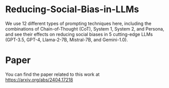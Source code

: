 # Reducing-Social-Bias-in-LLMs
We use 12 different types of prompting techniques here, including the combinations of Chain-of-Thought (CoT), System 1, System 2, and Persona, and see their effects on reducing social biases in 5 cutting-edge LLMs (GPT-3.5, GPT-4, Llama-2-7B, Mistral-7B, and Gemini-1.0).

# Paper
You can find the paper related to this work at https://arxiv.org/abs/2404.17218
